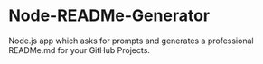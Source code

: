 # Node-READMe-Generator
Node.js app which asks for prompts and generates a professional READMe.md for your GitHub Projects.
